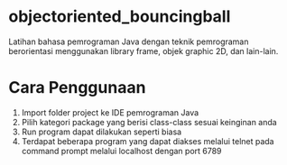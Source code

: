 # objectoriented_bouncingball
Latihan bahasa pemrograman Java dengan teknik pemrograman berorientasi menggunakan library frame, objek graphic 2D, dan lain-lain.

# Cara Penggunaan
1. Import folder project ke IDE pemrograman Java
2. Pilih kategori package yang berisi class-class sesuai keinginan anda
3. Run program dapat dilakukan seperti biasa 
4. Terdapat beberapa program yang dapat diakses melalui telnet pada command prompt melalui localhost dengan port 6789 
